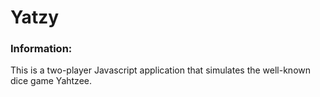# Yatzy
### Information:
This is a two-player Javascript application that simulates the well-known dice game Yahtzee.
